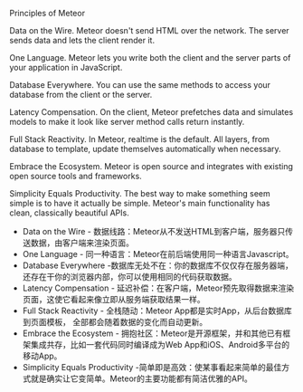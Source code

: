 Principles of Meteor

Data on the Wire. Meteor doesn't send HTML over the network. The server sends data and lets the client render it.

One Language. Meteor lets you write both the client and the server parts of your application in JavaScript.

Database Everywhere. You can use the same methods to access your database from the client or the server.

Latency Compensation. On the client, Meteor prefetches data and simulates models to make it look like server method calls return instantly.

Full Stack Reactivity. In Meteor, realtime is the default. All layers, from database to template, update themselves automatically when necessary.

Embrace the Ecosystem. Meteor is open source and integrates with existing open source tools and frameworks.

Simplicity Equals Productivity. The best way to make something seem simple is to have it actually be simple. Meteor's main functionality has clean, classically beautiful APIs.

* Data on the Wire - 数据线路：Meteor从不发送HTML到客户端，服务器只传送数据，由客户端来渲染页面。
* One Language - 同一种语言：Meteor在前后端使用同一种语言Javascript。
* Database Everywhere -数据库无处不在：你的数据库不仅仅存在服务器端，还存在干你的浏览器内部，你可以使用相同的代码获取数据。
* Latency Compensation - 延迟补偿：在客户端，Meteor预先取得数据来渲染页面，这使它看起来像立即从服务端获取结果一样。
* Full Stack Reactivity - 全栈随动：Meteor App都是实时App，从后台数据库到页面模板， 全部都会随着数据的变化而自动更新。
* Embrace the Ecosystem - 拥抱社区：Meteor是开源框架，并和其他已有框架集成共存，比如一套代码同时编译成为Web App和iOS、Android多平台的移动App。
* Simplicity Equals Productivity -简单即是高效：使某事看起来简单的最佳方式就是确实让它变简单。Meteor的主要功能都有简洁优雅的API。